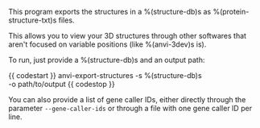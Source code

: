 This program exports the structures in a %(structure-db)s as %(protein-structure-txt)s files. 

This allows you to view your 3D structures through other softwares that aren't focused on variable positions (like %(anvi-3dev)s is). 

To run, just provide a %(structure-db)s and an output path:

{{ codestart }}
anvi-export-structures -s %(structure-db)s \
                       -o path/to/output
{{ codestop }}

You can also provide a list of gene caller IDs, either directly through the parameter `--gene-caller-ids` or through a file with one gene caller ID per line. 
